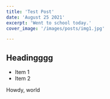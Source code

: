 ```yaml
--- 
title: 'Test Post'
date: 'August 25 2021'
excerpt: 'Went to school today.'
cover_image: '/images/posts/img1.jpg'

---
```


## Headingggg

* Item 1
* Item 2

Howdy, world
